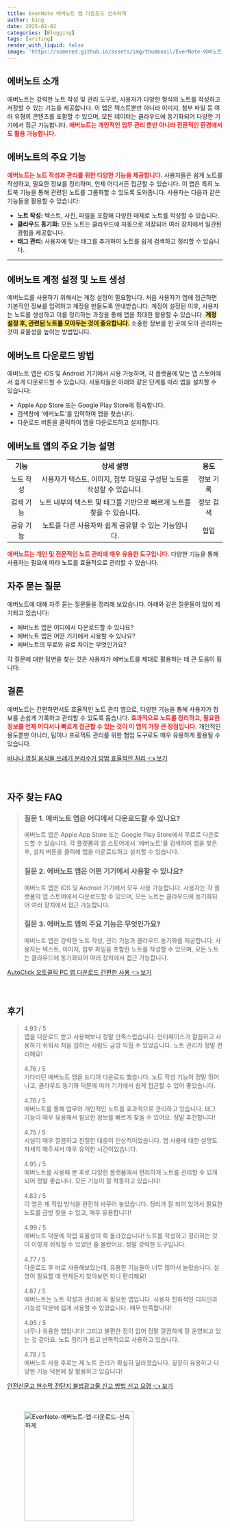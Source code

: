```yaml
---
title: EverNote 에버노트 앱 다운로드 신속하게
author: bing
date: 2025-02-02
categories: [Blogging]
tags: [writing]
render_with_liquid: false
image: 'https://somered.github.io/assets/img/thumbnail/EverNote-에버노트-앱-다운로드-신속하게.webp'
---
```



<h2 id='에버노트소개'>에버노트 소개</h2>

<p>에버노트는 강력한 노트 작성 및 관리 도구로, 사용자가 다양한 형식의 노트를 작성하고 저장할 수 있는 기능을 제공합니다. 이 앱은 텍스트뿐만 아니라 이미지, 첨부 파일 등 여러 유형의 콘텐츠를 포함할 수 있으며, 모든 데이터는 클라우드에 동기화되어 다양한 기기에서 접근 가능합니다. <b><span style="color: #ee2323;">에버노트는 개인적인 업무 관리 뿐만 아니라 전문적인 환경에서도 활용 가능합니다.</span></b></p>

<h2 id='주요기능'>에버노트의 주요 기능</h2>

<p><b><span style="color: #ee2323;">에버노트는 노트 작성과 관리를 위한 다양한 기능을 제공합니다.</span></b> 사용자들은 쉽게 노트를 작성하고, 필요한 정보를 정리하며, 언제 어디서든 접근할 수 있습니다. 이 앱은 특히 노트북 기능을 통해 관련된 노트를 그룹화할 수 있도록 도와줍니다. 사용자는 다음과 같은 기능들을 활용할 수 있습니다:</p>

<ul>
    <li><b>노트 작성:</b> 텍스트, 사진, 파일을 포함해 다양한 매체로 노트를 작성할 수 있습니다.</li>
    <li><b>클라우드 동기화:</b> 모든 노트는 클라우드에 자동으로 저장되어 여러 장치에서 일관된 경험을 제공합니다.</li>
    <li><b>태그 관리:</b> 사용자에 맞는 태그를 추가하여 노트를 쉽게 검색하고 정리할 수 있습니다.</li>
</ul>

<hr />

<h2 id='계정설정'>에버노트 계정 설정 및 노트 생성</h2>

<p>에버노트를 사용하기 위해서는 계정 설정이 필요합니다. 처음 사용자가 앱에 접근하면 기본적인 정보를 입력하고 계정을 만들도록 안내받습니다. 계정이 설정된 이후, 사용자는 노트를 생성하고 이를 정리하는 과정을 통해 앱을 최대한 활용할 수 있습니다. <b><span style="background-color: #ffe066;">계정 설정 후, 관련된 노트를 모아두는 것이 중요합니다.</span></b> 소중한 정보를 한 곳에 모아 관리하는 것이 효율성을 높이는 방법입니다.</p>

<h2 id='다운로드'>에버노트 다운로드 방법</h2>

<p>에버노트 앱은 iOS 및 Android 기기에서 사용 가능하며, 각 플랫폼에 맞는 앱 스토어에서 쉽게 다운로드할 수 있습니다. 사용자들은 아래와 같은 단계를 따라 앱을 설치할 수 있습니다:</p>

<ul>
    <li>Apple App Store 또는 Google Play Store에 접속합니다.</li>
    <li>검색창에 '에버노트'를 입력하여 앱을 찾습니다.</li>
    <li>다운로드 버튼을 클릭하여 앱을 다운로드하고 설치합니다.</li>
</ul>

<h2 id='주요기능설명'>에버노트 앱의 주요 기능 설명</h2>

<table>
    <tr>
        <td style="text-align: center; height: 17px;"><b>기능</b></td>
        <td style="text-align: center; height: 17px;"><b>상세 설명</b></td>
        <td style="text-align: center; height: 17px;"><b>용도</b></td>
    </tr>
    <tr>
        <td style="text-align: center; height: 17px;">노트 작성</td>
        <td style="text-align: center; height: 17px;">사용자가 텍스트, 이미지, 첨부 파일로 구성된 노트를 작성할 수 있습니다.</td>
        <td style="text-align: center; height: 17px;">정보 기록</td>
    </tr>
    <tr>
        <td style="text-align: center; height: 17px;">검색 기능</td>
        <td style="text-align: center; height: 17px;">노트 내부의 텍스트 및 태그를 기반으로 빠르게 노트를 찾을 수 있습니다.</td>
        <td style="text-align: center; height: 17px;">정보 검색</td>
    </tr>
    <tr>
        <td style="text-align: center; height: 17px;">공유 기능</td>
        <td style="text-align: center; height: 17px;">노트를 다른 사용자와 쉽게 공유할 수 있는 기능입니다.</td>
        <td style="text-align: center; height: 17px;">협업</td>
    </tr>
</table>

<p><b><span style="color: #ee2323;">에버노트는 개인 및 전문적인 노트 관리에 매우 유용한 도구입니다.</span></b> 다양한 기능을 통해 사용자는 필요에 따라 노트를 효율적으로 관리할 수 있습니다.</p>

<h2 id='FAQ'>자주 묻는 질문</h2>

<p>에버노트에 대해 자주 묻는 질문들을 정리해 보았습니다. 아래와 같은 질문들이 많이 제기되고 있습니다:</p>

<ul>
    <li>에버노트 앱은 어디에서 다운로드할 수 있나요?</li>
    <li>에버노트 앱은 어떤 기기에서 사용할 수 있나요?</li>
    <li>에버노트의 무료와 유료 차이는 무엇인가요?</li>
</ul>

<p>각 질문에 대한 답변을 찾는 것은 사용자가 에버노트를 제대로 활용하는 데 큰 도움이 됩니다.</p>

<h2 id='결론'>결론</h2>

<p>에버노트는 간편하면서도 효율적인 노트 관리 앱으로, 다양한 기능을 통해 사용자가 정보를 손쉽게 기록하고 관리할 수 있도록 돕습니다. <b><span style="color: #ee2323;">효과적으로 노트를 정리하고, 필요한 정보를 언제 어디서나 빠르게 접근할 수 있는 것이 이 앱의 가장 큰 장점입니다.</span></b> 개인적인 용도뿐만 아니라, 팀이나 프로젝트 관리를 위한 협업 도구로도 매우 유용하게 활용될 수 있습니다.</p>


<p><a class="click-button" title="바나나 껍질 음식물 쓰레기 분리수거 방법 효율적인 처리" href="https://somered.github.io/posts/%EB%B0%94%EB%82%98%EB%82%98-%EA%BB%8D%EC%A7%88-%EC%9D%8C%EC%8B%9D%EB%AC%BC-%EC%93%B0%EB%A0%88%EA%B8%B0-%EB%B6%84%EB%A6%AC%EC%88%98%EA%B1%B0-%EB%B0%A9%EB%B2%95-%ED%9A%A8%EC%9C%A8%EC%A0%81%EC%9D%B8-%EC%B2%98%EB%A6%AC/" rel="dofollow">바나나 껍질 음식물 쓰레기 분리수거 방법 효율적인 처리 👈 보기</a></p><br>
<h2 id='자주_찾는_FAQ'>자주 찾는 FAQ</h2>
<div itemscope="" itemtype="https://schema.org/FAQPage"> 
<blockquote> 
<div itemscope="" itemprop="mainEntity" itemtype="https://schema.org/Question"> 
<h3 itemprop="name">질문 1. 에버노트 앱은 어디에서 다운로드할 수 있나요?</h3> 
<div itemscope="" itemprop="acceptedAnswer" itemtype="https://schema.org/Answer"> 
<span itemprop="text"> 
<p>에버노트 앱은 Apple App Store 또는 Google Play Store에서 무료로 다운로드할 수 있습니다. 각 플랫폼의 앱 스토어에서 '에버노트'를 검색하여 앱을 찾은 후, 설치 버튼을 클릭해 앱을 다운로드하고 설치할 수 있습니다.</p> 
</span> 
</div> 
</div> 

<div itemscope="" itemprop="mainEntity" itemtype="https://schema.org/Question"> 
<h3 itemprop="name">질문 2. 에버노트 앱은 어떤 기기에서 사용할 수 있나요?</h3> 
<div itemscope="" itemprop="acceptedAnswer" itemtype="https://schema.org/Answer"> 
<span itemprop="text"> 
<p>에버노트 앱은 iOS 및 Android 기기에서 모두 사용 가능합니다. 사용자는 각 플랫폼의 앱 스토어에서 다운로드할 수 있으며, 모든 노트는 클라우드에 동기화되어 여러 장치에서 접근 가능합니다.</p> 
</span> 
</div> 
</div> 

<div itemscope="" itemprop="mainEntity" itemtype="https://schema.org/Question"> 
<h3 itemprop="name">질문 3. 에버노트 앱의 주요 기능은 무엇인가요?</h3> 
<div itemscope="" itemprop="acceptedAnswer" itemtype="https://schema.org/Answer"> 
<span itemprop="text"> 
<p>에버노트 앱은 강력한 노트 작성, 관리 기능과 클라우드 동기화를 제공합니다. 사용자는 텍스트, 이미지, 첨부 파일을 포함한 노트를 작성할 수 있으며, 모든 노트는 클라우드에 동기화되어 여러 장치에서 접근 가능합니다.</p> 
</span> 
</div> 
</div> 
</blockquote> 
</div>
<p><a class="click-button" title="AutoClick 오토클릭 PC 앱 다운로드 간편한 사용" href="https://somered.github.io/posts/AutoClick-%EC%98%A4%ED%86%A0%ED%81%B4%EB%A6%AD-PC-%EC%95%B1-%EB%8B%A4%EC%9A%B4%EB%A1%9C%EB%93%9C-%EA%B0%84%ED%8E%B8%ED%95%9C-%EC%82%AC%EC%9A%A9/" rel="dofollow">AutoClick 오토클릭 PC 앱 다운로드 간편한 사용 👈 보기</a></p><br>
<h2 id='후기'>후기</h2>
<div itemscope itemtype="https://schema.org/Product">
  <blockquote>
  <div itemprop="review" itemscope itemtype="https://schema.org/Review">
      <div itemprop="reviewRating" itemscope itemtype="https://schema.org/Rating"> <span itemprop="ratingValue">4.93</span> / <span itemprop="bestRating">5</span> </div>
      <span itemprop="reviewBody">앱을 다운로드 받고 사용해보니 정말 만족스럽습니다. 인터페이스가 깔끔하고 사용하기 쉬워서 처음 접하는 사람도 금방 익힐 수 있었습니다. 노트 관리가 정말 편리해요!</span>
  </div>
  <br>
  <div itemprop="review" itemscope itemtype="https://schema.org/Review">
      <div itemprop="reviewRating" itemscope itemtype="https://schema.org/Rating"> <span itemprop="ratingValue">4.76</span> / <span itemprop="bestRating">5</span> </div>
      <span itemprop="reviewBody">기다리던 에버노트 앱을 드디어 다운로드 했습니다. 노트 작성 기능이 정말 뛰어나고, 클라우드 동기화 덕분에 여러 기기에서 쉽게 접근할 수 있어 좋았습니다.</span>
  </div>
  <br>
  <div itemprop="review" itemscope itemtype="https://schema.org/Review">
      <div itemprop="reviewRating" itemscope itemtype="https://schema.org/Rating"> <span itemprop="ratingValue">4.76</span> / <span itemprop="bestRating">5</span> </div>
      <span itemprop="reviewBody">에버노트를 통해 업무와 개인적인 노트를 효과적으로 관리하고 있습니다. 태그 기능이 매우 유용해서 필요한 정보를 빠르게 찾을 수 있어요. 정말 추천합니다!</span>
  </div>
  <br>
  <div itemprop="review" itemscope itemtype="https://schema.org/Review">
      <div itemprop="reviewRating" itemscope itemtype="https://schema.org/Rating"> <span itemprop="ratingValue">4.75</span> / <span itemprop="bestRating">5</span> </div>
      <span itemprop="reviewBody">시설이 매우 깔끔하고 친절한 대응이 인상적이었습니다. 앱 사용에 대한 설명도 자세히 해주셔서 매우 유익한 시간이었습니다.</span>
  </div>
  <br>
  <div itemprop="review" itemscope itemtype="https://schema.org/Review">
      <div itemprop="reviewRating" itemscope itemtype="https://schema.org/Rating"> <span itemprop="ratingValue">4.95</span> / <span itemprop="bestRating">5</span> </div>
      <span itemprop="reviewBody">에버노트를 사용해 본 후로 다양한 플랫폼에서 편리하게 노트를 관리할 수 있게 되어 정말 좋습니다. 모든 기능이 잘 작동하고 있습니다!</span>
  </div>
  <br>
  <div itemprop="review" itemscope itemtype="https://schema.org/Review">
      <div itemprop="reviewRating" itemscope itemtype="https://schema.org/Rating"> <span itemprop="ratingValue">4.83</span> / <span itemprop="bestRating">5</span> </div>
      <span itemprop="reviewBody">이 앱은 제 작업 방식을 완전히 바꾸어 놓았습니다. 정리가 잘 되어 있어서 필요한 노트를 금방 찾을 수 있고, 매우 유용합니다!</span>
  </div>
  <br>
  <div itemprop="review" itemscope itemtype="https://schema.org/Review">
      <div itemprop="reviewRating" itemscope itemtype="https://schema.org/Rating"> <span itemprop="ratingValue">4.99</span> / <span itemprop="bestRating">5</span> </div>
      <span itemprop="reviewBody">에버노트 덕분에 작업 효율성이 확 올라갔습니다! 노트를 작성하고 정리하는 것이 이렇게 쉬워질 수 있었던 줄 몰랐어요. 정말 강력한 도구입니다.</span>
  </div>
  <br>
  <div itemprop="review" itemscope itemtype="https://schema.org/Review">
      <div itemprop="reviewRating" itemscope itemtype="https://schema.org/Rating"> <span itemprop="ratingValue">4.77</span> / <span itemprop="bestRating">5</span> </div>
      <span itemprop="reviewBody">다운로드 후 바로 사용해보았는데, 유용한 기능들이 너무 많아서 놀랐습니다. 설명이 필요할 때 언제든지 찾아보면 되니 편리해요!</span>
  </div>
  <br>
  <div itemprop="review" itemscope itemtype="https://schema.org/Review">
      <div itemprop="reviewRating" itemscope itemtype="https://schema.org/Rating"> <span itemprop="ratingValue">4.87</span> / <span itemprop="bestRating">5</span> </div>
      <span itemprop="reviewBody">에버노트는 노트 작성과 관리에 꼭 필요한 앱입니다. 사용자 친화적인 디자인과 기능성 덕분에 쉽게 사용할 수 있었습니다. 매우 만족합니다!</span>
  </div>
  <br>
  <div itemprop="review" itemscope itemtype="https://schema.org/Review">
      <div itemprop="reviewRating" itemscope itemtype="https://schema.org/Rating"> <span itemprop="ratingValue">4.95</span> / <span itemprop="bestRating">5</span> </div>
      <span itemprop="reviewBody">너무나 유용한 앱입니다! 그리고 불편한 점이 없어 정말 깔끔하게 잘 운영되고 있는 것 같아요. 노트 정리가 쉽고 반복적으로 사용하고 있습니다.</span>
  </div>
  <br>
  <div itemprop="review" itemscope itemtype="https://schema.org/Review">
      <div itemprop="reviewRating" itemscope itemtype="https://schema.org/Rating"> <span itemprop="ratingValue">4.78</span> / <span itemprop="bestRating">5</span> </div>
      <span itemprop="reviewBody">에버노트 사용 후로는 제 노트 관리가 확실히 달라졌습니다. 굉장히 유용하고 다양한 기능 덕분에 잘 활용하고 있습니다!</span>
  </div>
  </blockquote>
</div>
<p><a class="click-button" title="안전신문고 현수막 전단지 불법광고물 신고 방법 신고 요령" href="https://somered.github.io/posts/%EC%95%88%EC%A0%84%EC%8B%A0%EB%AC%B8%EA%B3%A0-%ED%98%84%EC%88%98%EB%A7%89-%EC%A0%84%EB%8B%A8%EC%A7%80-%EB%B6%88%EB%B2%95%EA%B4%91%EA%B3%A0%EB%AC%BC-%EC%8B%A0%EA%B3%A0-%EB%B0%A9%EB%B2%95-%EC%8B%A0%EA%B3%A0-%EC%9A%94%EB%A0%B9/" rel="dofollow">안전신문고 현수막 전단지 불법광고물 신고 방법 신고 요령 👈 보기</a></p><br>
<figure class="image"><img src="https://somered.github.io/assets/img/thumbnail/EverNote-에버노트-앱-다운로드-신속하게.webp" alt="EverNote-에버노트-앱-다운로드-신속하게" width="256" height="256"></figure>